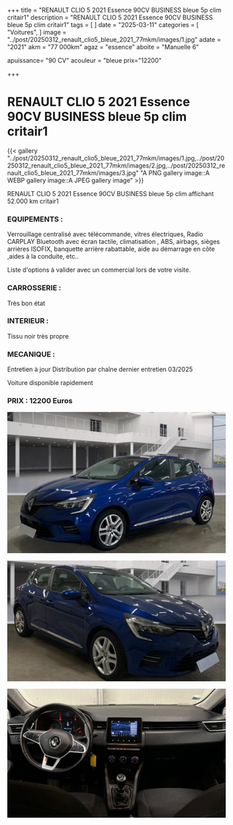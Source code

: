 +++
title = "RENAULT CLIO 5 2021 Essence 90CV BUSINESS bleue 5p clim critair1"
description = "RENAULT CLIO 5 2021 Essence 90CV BUSINESS bleue 5p clim critair1"
tags = [
]
date = "2025-03-11"
categories = [
    "Voitures",
]
image = "../post/20250312_renault_clio5_bleue_2021_77mkm/images/1.jpg"
adate = "2021"
akm = "77 000km"
agaz = "essence"
aboite = "Manuelle 6"

apuissance= "90 CV"
acouleur = "bleue
prix="12200"

+++

# RENAULT CLIO 5 2021 Essence 90CV BUSINESS bleue 5p clim critair1

{{< gallery "../post/20250312_renault_clio5_bleue_2021_77mkm/images/1.jpg,../post/20250312_renault_clio5_bleue_2021_77mkm/images/2.jpg,../post/20250312_renault_clio5_bleue_2021_77mkm/images/3.jpg" "A PNG gallery image::A WEBP gallery image::A JPEG gallery image" >}}


RENAULT CLIO 5 2021 Essence 90CV BUSINESS bleue 5p clim affichant 52.000 km critair1


### EQUIPEMENTS :
Verrouillage centralisé avec télécommande, vitres électriques, Radio CARPLAY Bluetooth avec écran tactile, climatisation , ABS, airbags, sièges arrières ISOFIX, banquette arrière rabattable, aide au démarrage en côte ,aides à la conduite, etc..


Liste d'options à valider avec un commercial lors de votre visite.


### CARROSSERIE :
Très bon état 


### INTERIEUR :
Tissu noir très propre

### MECANIQUE :
Entretien à jour
Distribution par chaîne
dernier entretien 03/2025


Voiture disponible rapidement


### PRIX : 12200 Euros


<!-- more -->


![](images/1.jpg)

![](images/2.jpg)

![](images/3.jpg)

